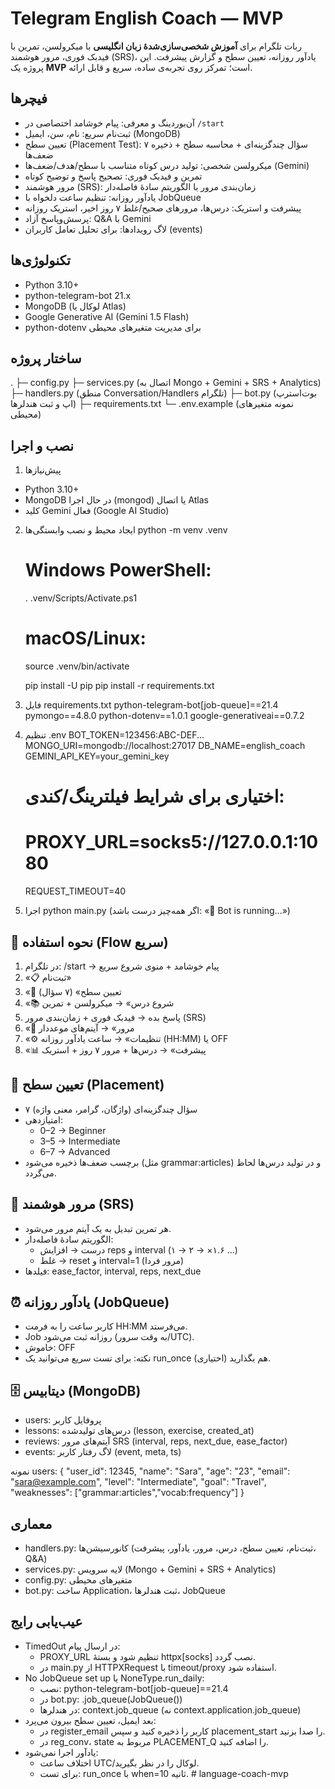# Telegram English Coach — MVP

ربات تلگرام برای **آموزش شخصی‌سازی‌شدهٔ زبان انگلیسی** با میکرولسن، تمرین با فیدبک فوری، مرور هوشمند (SRS)، یادآور روزانه، تعیین سطح و گزارش پیشرفت. این پروژه یک **MVP** است؛ تمرکز روی تجربه‌ی ساده، سریع و قابل ارائه.

##  فیچرها
- آن‌بوردینگ و معرفی: پیام خوشامد اختصاصی در `/start`
- ثبت‌نام سریع: نام، سن، ایمیل (MongoDB)
- تعیین سطح (Placement Test): ۷ سؤال چندگزینه‌ای + محاسبه سطح + ذخیره ضعف‌ها
- میکرولسن شخصی: تولید درس کوتاه متناسب با سطح/هدف/ضعف‌ها (Gemini)
- تمرین و فیدبک فوری: تصحیح پاسخ و توضیح کوتاه
- مرور هوشمند (SRS): زمان‌بندی مرور با الگوریتم سادهٔ فاصله‌دار
- یادآور روزانه: تنظیم ساعت دلخواه با JobQueue
- پیشرفت و استریک: درس‌ها، مرورهای صحیح/غلط ۷ روز اخیر، استریک روزانه
- پرسش‌وپاسخ آزاد: Q&A با Gemini
- لاگ رویدادها: برای تحلیل تعامل کاربران (events)

##  تکنولوژی‌ها
- Python 3.10+
- python-telegram-bot 21.x
- MongoDB (لوکال یا Atlas)
- Google Generative AI (Gemini 1.5 Flash)
- python-dotenv برای مدیریت متغیرهای محیطی

##  ساختار پروژه
.
├─ config.py
├─ services.py        (اتصال به Mongo + Gemini + SRS + Analytics)
├─ handlers.py        (منطق Conversation/Handlers تلگرام)
├─ bot.py            (بوت‌استرپ اپ و ثبت هندلرها)
├─ requirements.txt
└─ .env.example       (نمونه متغیرهای محیطی)

##  نصب و اجرا

1) پیش‌نیازها
- Python 3.10+
- MongoDB در حال اجرا (mongod) یا اتصال Atlas
- کلید Gemini فعال (Google AI Studio)

2) ایجاد محیط و نصب وابستگی‌ها
    python -m venv .venv
    # Windows PowerShell:
    . .venv/Scripts/Activate.ps1
    # macOS/Linux:
    source .venv/bin/activate

    pip install -U pip
    pip install -r requirements.txt

3) فایل requirements.txt
    python-telegram-bot[job-queue]==21.4
    pymongo==4.8.0
    python-dotenv==1.0.1
    google-generativeai==0.7.2

4) تنظیم .env
    BOT_TOKEN=123456:ABC-DEF...
    MONGO_URI=mongodb://localhost:27017
    DB_NAME=english_coach
    GEMINI_API_KEY=your_gemini_key
    # اختیاری برای شرایط فیلترینگ/کندی:
    # PROXY_URL=socks5://127.0.0.1:1080
    REQUEST_TIMEOUT=40

5) اجرا
    python main.py
(اگر همه‌چیز درست باشد: «🤖 Bot is running...»)

## 🚦 نحوه استفاده (Flow سریع)
1. در تلگرام: /start → پیام خوشامد + منوی شروع سریع
2. «📋 ثبت‌نام»
3. «🧪 تعیین سطح» (۷ سؤال)
4. «📚 شروع درس» → میکرولسن + تمرین
5. پاسخ بده → فیدبک فوری + زمان‌بندی مرور (SRS)
6. «🔁 مرور» → آیتم‌های موعددار
7. «⚙️ تنظیمات» → ساعت یادآور روزانه (HH:MM) یا OFF
8. «📊 پیشرفت» → درس‌ها + مرور ۷ روز + استریک

## 🧪 تعیین سطح (Placement)
- ۷ سؤال چندگزینه‌ای (واژگان، گرامر، معنی واژه)
- امتیازدهی:
  - 0–2 → Beginner
  - 3–5 → Intermediate
  - 6–7 → Advanced
- برچسب ضعف‌ها ذخیره می‌شود (مثل grammar:articles) و در تولید درس‌ها لحاظ می‌گردد.

## 🔁 مرور هوشمند (SRS)
- هر تمرین تبدیل به یک آیتم مرور می‌شود.
- الگوریتم سادهٔ فاصله‌دار:
  - درست → افزایش reps و interval (۱ → ۲ → ×۱.۶ …)
  - غلط → reset و interval=1 (مرور فردا)
- فیلدها: ease_factor, interval, reps, next_due

## ⏰ یادآور روزانه (JobQueue)
- کاربر ساعت را به فرمت HH:MM می‌فرستد.
- Job روزانه ثبت می‌شود (به وقت سرور/UTC).
- خاموش: OFF
- نکته: برای تست سریع می‌توانید یک run_once هم بگذارید (اختیاری).

## 🗄️ دیتابیس (MongoDB)
- users: پروفایل کاربر
- lessons: درس‌های تولید‌شده (lesson, exercise, created_at)
- reviews: آیتم‌های مرور SRS (interval, reps, next_due, ease_factor)
- events: لاگ رفتار کاربر (event, meta, ts)

نمونه users:
    {
      "user_id": 12345,
      "name": "Sara",
      "age": "23",
      "email": "sara@example.com",
      "level": "Intermediate",
      "goal": "Travel",
      "weaknesses": ["grammar:articles","vocab:frequency"]
    }

##  معماری
- handlers.py: کانورسیشن‌ها (ثبت‌نام، تعیین سطح، درس، مرور، یادآور، پیشرفت، Q&A)
- services.py: لایه سرویس (Mongo + Gemini + SRS + Analytics)
- config.py: متغیرهای محیطی
- bot.py: ساخت Application، ثبت هندلرها، JobQueue

##  عیب‌یابی رایج
- TimedOut در ارسال پیام:
  - PROXY_URL تنظیم شود و بستهٔ httpx[socks] نصب گردد.
  - در main.py از HTTPXRequest با timeout/proxy استفاده شود.
- No JobQueue set up یا NoneType.run_daily:
  - نصب: python-telegram-bot[job-queue]==21.4
  - در bot.py: .job_queue(JobQueue())
  - در هندلرها: context.job_queue (نه context.application.job_queue)
- بعد ایمیل، تعیین سطح بیرون می‌پرد:
  - در register_email کاربر را ذخیره کنید و سپس placement_start را صدا بزنید.
  - در reg_conv، state مربوط به PLACEMENT_Q را اضافه کنید.
- یادآور اجرا نمی‌شود:
  - اختلاف ساعت UTC/لوکال را در نظر بگیرید.
  - برای تست: run_once با when=10 ثانیه.
#   l a n g u a g e - c o a c h - m v p  
 